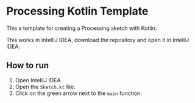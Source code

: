 # Processing Kotlin Template

This a template for creating a Processing sketch with Kotlin.

This works in IntelliJ IDEA, download the repository and open it in IntelliJ IDEA.

## How to run

1. Open IntelliJ IDEA.
1. Open the `Sketch.kt` file.
1. Click on the green arrow next to the `main` function.
